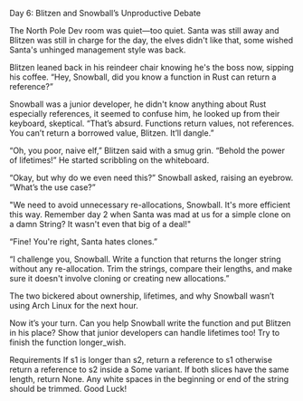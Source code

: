 Day 6: Blitzen and Snowball’s Unproductive Debate

The North Pole Dev room was quiet—too quiet. Santa was still away and Blitzen was still in charge for the day, the elves didn't like that, some wished Santa's unhinged management style was back.

Blitzen leaned back in his reindeer chair knowing he's the boss now, sipping his coffee. “Hey, Snowball, did you know a function in Rust can return a reference?”

Snowball was a junior developer, he didn't know anything about Rust especially references, it seemed to confuse him, he looked up from their keyboard, skeptical. “That’s absurd. Functions return values, not references. You can’t return a borrowed value, Blitzen. It’ll dangle.”

“Oh, you poor, naive elf,” Blitzen said with a smug grin. “Behold the power of lifetimes!” He started scribbling on the whiteboard.

“Okay, but why do we even need this?” Snowball asked, raising an eyebrow. “What’s the use case?”

"We need to avoid unnecessary re-allocations, Snowball. It's more efficient this way. Remember day 2 when Santa was mad at us for a simple clone on a damn String? It wasn't even that big of a deal!"

“Fine! You're right, Santa hates clones.”

“I challenge you, Snowball. Write a function that returns the longer string without any re-allocation. Trim the strings, compare their lengths, and make sure it doesn't involve cloning or creating new allocations.”

The two bickered about ownership, lifetimes, and why Snowball wasn’t using Arch Linux for the next hour.

Now it’s your turn. Can you help Snowball write the function and put Blitzen in his place? Show that junior developers can handle lifetimes too! Try to finish the function longer_wish.

Requirements
If s1 is longer than s2, return a reference to s1 otherwise return a reference to s2 inside a Some variant.
If both slices have the same length, return None.
Any white spaces in the beginning or end of the string should be trimmed.
Good Luck!
